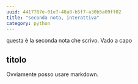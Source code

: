 ```yaml
---
uuid: 4417787e-01e7-48a8-b5f7-a30b5a09ff02
title: "seconda nota, interattiva"
category: python
---
```


questa è la seconda nota che scrivo.
Vado a capo

## titolo

Ovviamente posso usare markdown.
